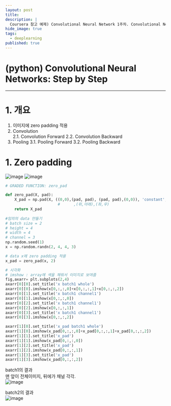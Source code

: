 ```yaml
---
layout: post
title: 
description: |
  Coursera 참고 예제) Convolutional Neural Network 1주차. Convolutional Neural Networks: Step by Step. CNN구현
hide_image: true
tags:
  - deeplearning
published: true
---
```


# (python) Convolutional Neural Networks: Step by Step
* * *

# 1. 개요
1. 이미지에 zero padding 적용   
2. Convolution   
2.1. Convolution Forward
2.2. Convolution Backward
3. Pooling
3.1. Pooling Forward
3.2. Pooling Backward


# 1. Zero padding
![image](https://user-images.githubusercontent.com/69246778/176624846-d6bd5dcb-ef2c-4460-a111-38a1e9c4c6c5.png)
![image](https://user-images.githubusercontent.com/69246778/176624891-9baadcf7-9e1b-4398-9315-bd95b73f4b07.png)
```py
# GRADED FUNCTION: zero_pad

def zero_pad(X, pad):  
    X_pad = np.pad(X, ((0,0),(pad, pad), (pad, pad),(0,0)), 'constant', constant_values=0)
                       #      ,(위,아래),(좌,우)  
    return X_pad
    
#임의의 data 만들기 
# batch size = 2
# height = 4
# width = 4
# channel = 3
np.random.seed(1)
x = np.random.randn(2, 4, 4, 3)

# data x에 zero padding 적용
x_pad = zero_pad(x, 2)  

# 시각화
# imshow : array에 색을 채워서 이미지로 보여줌
fig,axarr= plt.subplots(2,4)
axarr[0][0].set_title('x batch1 whole')
axarr[0][0].imshow(x[0,:,:,0]+x[0,:,:,1]+x[0,:,:,2])   
axarr[0][1].set_title('x batch1 channel1')
axarr[0][1].imshow(x[0,:,:,0])  
axarr[0][2].set_title('x batch1 channel1')
axarr[0][2].imshow(x[0,:,:,1]) 
axarr[0][3].set_title('x batch1 channel1')
axarr[0][3].imshow(x[0,:,:,2])

axarr[1][0].set_title('x_pad batch1 whole')
axarr[1][0].imshow(x_pad[0,:,:,0]+x_pad[0,:,:,1]+x_pad[0,:,:,2])  
axarr[1][1].set_title('x_pad')
axarr[1][1].imshow(x_pad[0,:,:,0])
axarr[1][2].set_title('x_pad')
axarr[1][2].imshow(x_pad[0,:,:,1])
axarr[1][3].set_title('x_pad')
axarr[1][3].imshow(x_pad[0,:,:,2])
```
batch1의 결과   
맨 앞이 전체이미지, 뒤에가 채널 각각.   
![image](https://user-images.githubusercontent.com/69246778/176629480-bb487727-90be-4e9d-b176-aa3f6ed02024.png)   
   
batch2의 결과   
![image](https://user-images.githubusercontent.com/69246778/176629517-409d6722-d262-4189-8b21-28137a08cc32.png)
